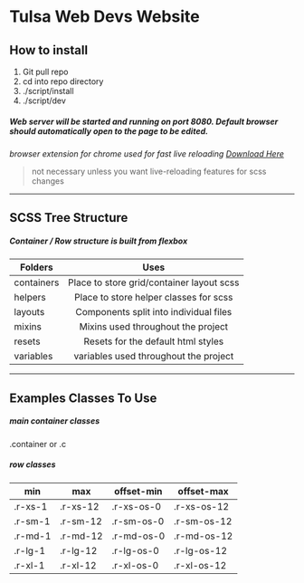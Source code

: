 # Tulsa Web Devs Website

## How to install
1. Git pull repo
2. cd into repo directory
3. ./script/install
4. ./script/dev

##### Web server will be started and running on port 8080. Default browser should automatically open to the page to be edited.

*browser extension for chrome used for fast live reloading [Download Here](https://chrome.google.com/webstore/detail/livereload/jnihajbhpnppcggbcgedagnkighmdlei)*
> not necessary unless you want live-reloading features for scss changes

___

## SCSS Tree Structure

##### Container / Row structure is built from flexbox

| Folders        | Uses         |
| ---------------|:-------------:|
| containers     | Place to store grid/container layout scss  |
| helpers        | Place to store helper classes for scss     |
| layouts        | Components split into individual files     |
| mixins         | Mixins used throughout the project         |
| resets         | Resets for the default html styles         |
| variables      | variables used throughout the project      |

___

## Examples Classes To Use

##### main container classes
.container or .c

##### row classes
| min    | max     |  offset-min  | offset-max|
|--------|---------|--------------|-----------|
|.r-xs-1 | .r-xs-12| .r-xs-os-0   |.r-xs-os-12|
|.r-sm-1 | .r-sm-12| .r-sm-os-0   |.r-sm-os-12|
|.r-md-1 | .r-md-12| .r-md-os-0   |.r-md-os-12|
|.r-lg-1 | .r-lg-12| .r-lg-os-0   |.r-lg-os-12|
|.r-xl-1 | .r-xl-12| .r-xl-os-0   |.r-xl-os-12|
